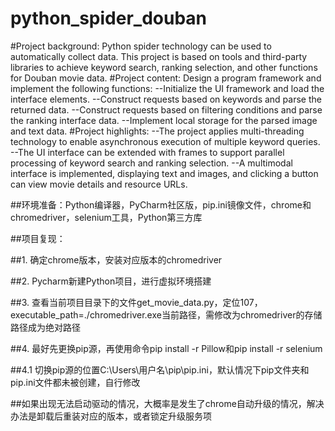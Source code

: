 # python_spider_douban
#Project background: Python spider technology can be used to automatically collect data. This project is based on tools and third-party libraries to achieve keyword search, ranking selection, and other functions for Douban movie data.
#Project content: Design a program framework and implement the following functions:
--Initialize the UI framework and load the interface elements.
--Construct requests based on keywords and parse the returned data.
--Construct requests based on filtering conditions and parse the ranking interface data.
--Implement local storage for the parsed image and text data.
#Project highlights:
--The project applies multi-threading technology to enable asynchronous execution of multiple keyword queries.
--The UI interface can be extended with frames to support parallel processing of keyword search and ranking selection.
--A multimodal interface is implemented, displaying text and images, and clicking a button can view movie details and resource URLs.


##环境准备：Python编译器，PyCharm社区版，pip.ini镜像文件，chrome和chromedriver，selenium工具，Python第三方库

##项目复现：

##1. 确定chrome版本，安装对应版本的chromedriver

##2. Pycharm新建Python项目，进行虚拟环境搭建

##3. 查看当前项目目录下的文件get_movie_data.py，定位107，executable_path=./chromedriver.exe当前路径，需修改为chromedriver的存储路径成为绝对路径

##4. 最好先更换pip源，再使用命令pip install -r Pillow和pip install -r selenium 

##4.1 切换pip源的位置C:\Users\用户名\pip\pip.ini，默认情况下pip文件夹和pip.ini文件都未被创建，自行修改

##如果出现无法启动驱动的情况，大概率是发生了chrome自动升级的情况，解决办法是卸载后重装对应的版本，或者锁定升级服务项
